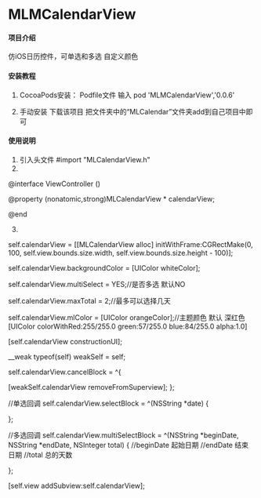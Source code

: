 # MLMCalendarView

#### 项目介绍

仿iOS日历控件，可单选和多选 自定义颜色

#### 安装教程

1. CocoaPods安装：
         Podfile文件 输入 
         pod 'MLMCalendarView','0.0.6'
         
2. 手动安装
        下载该项目
        把文件夹中的“MLCalendar”文件夹add到自己项目中即可


#### 使用说明

1.  引入头文件  #import "MLCalendarView.h"
2. 
@interface ViewController ()

@property (nonatomic,strong)MLCalendarView * calendarView;

@end

3. 
self.calendarView = [[MLCalendarView alloc] initWithFrame:CGRectMake(0, 100, self.view.bounds.size.width, self.view.bounds.size.height - 100)];

self.calendarView.backgroundColor = [UIColor whiteColor];

self.calendarView.multiSelect = YES;//是否多选 默认NO

self.calendarView.maxTotal = 2;//最多可以选择几天 

self.calendarView.mlColor = [UIColor orangeColor];//主题颜色 默认 深红色[UIColor colorWithRed:255/255.0 green:57/255.0 blue:84/255.0 alpha:1.0]

[self.calendarView constructionUI];

__weak typeof(self) weakSelf = self;

self.calendarView.cancelBlock = ^{

[weakSelf.calendarView removeFromSuperview];
};

//单选回调
self.calendarView.selectBlock = ^(NSString *date) {


};

//多选回调
self.calendarView.multiSelectBlock = ^(NSString *beginDate, NSString *endDate, NSInteger total) {
    //beginDate 起始日期
    //endDate 结束日期
    //total 总的天数


};

[self.view addSubview:self.calendarView];
